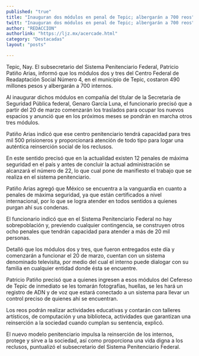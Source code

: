 ```yaml
---
published: "true"
title: "Inauguran dos módulos en penal de Tepic; albergarán a 700 reos"
twitt: "Inauguran dos módulos en penal de Tepic; albergarán a 700 reos"
author: "REDACCION"
authorlink: "https://ljz.mx/acercade.html"
category: "Destacadas"
layout: "posts"

---
```



  Tepic, Nay. El subsecretario del Sistema Penitenciario Federal, Patricio Patiño Arias, informó que los módulos dos y tres del Centro Federal de Readaptación Social Número 4, en el municipio de Tepic, costaron 490 millones pesos y albergarán a 700 internos.



  Al inaugurar dichos módulos en compañía del titular de la Secretaría de Seguridad Pública federal, Genaro García Luna, el funcionario precisó que a partir del 20 de marzo comenzarán los traslados para ocupar los nuevos espacios y anunció que en los próximos meses se pondrán en marcha otros tres módulos.



  Patiño Arias indicó que ese centro penitenciario tendrá capacidad para tres mil 500 prisioneros y proporcionará atención de todo tipo para logar una auténtica reinserción social de los reclusos.



  En este sentido precisó que en la actualidad existen 12 penales de máxima seguridad en el país y antes de concluir la actual administración se alcanzará el número de 22, lo que cual pone de manifiesto el trabajo que se realiza en el sistema penitenciario.



  Patiño Arias agregó que México se encuentra a la vanguardia en cuanto a penales de máxima seguridad, ya que están certificados a nivel internacional, por lo que se logra atender en todos sentidos a quienes purgan ahí sus condenas.



  El funcionario indicó que en el Sistema Penitenciario Federal no hay sobrepoblación y, previendo cualquier contingencia, se construyen otros ocho penales que tendrán capacidad para atender a más de 20 mil personas.



  Detalló que los módulos dos y tres, que fueron entregados este día y comenzarán a funcionar el 20 de marzo, cuentan con un sistema denominado televisita, por medio del cual el interno puede dialogar con su familia en cualquier entidad donde ésta se encuentre.



  Patricio Patiño precisó que a quienes ingresen a esos módulos del Cefereso de Tepic de inmediato se les tomarán fotografías, huellas, se les hará un registro de ADN y de voz que estará conectado a un sistema para llevar un control preciso de quienes ahí se encuentran.



  Los reos podrán realizar actividades educativas y contarán con talleres artísticos, de computación y una biblioteca, actividades que garantizan una reinserción a la sociedad cuando cumplan su sentencia, explicó.



  El nuevo modelo penitenciario impulsa la reinserción de los internos, protege y sirve a la sociedad, así como proporciona una vida digna a los reclusos, puntualizó el subsecretario del Sistema Penitenciario Federal.

